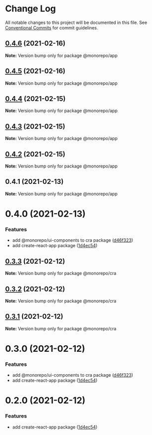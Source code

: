 # Change Log

All notable changes to this project will be documented in this file.
See [Conventional Commits](https://conventionalcommits.org) for commit guidelines.

## [0.4.6](https://github.com/emunhoz/find-movies/compare/@monorepo/app@0.4.5...@monorepo/app@0.4.6) (2021-02-16)

**Note:** Version bump only for package @monorepo/app





## [0.4.5](https://github.com/emunhoz/find-movies/compare/@monorepo/app@0.4.4...@monorepo/app@0.4.5) (2021-02-16)

**Note:** Version bump only for package @monorepo/app





## [0.4.4](https://github.com/emunhoz/find-movies/compare/@monorepo/app@0.4.3...@monorepo/app@0.4.4) (2021-02-15)

**Note:** Version bump only for package @monorepo/app





## [0.4.3](https://github.com/emunhoz/find-movies/compare/@monorepo/app@0.4.2...@monorepo/app@0.4.3) (2021-02-15)

**Note:** Version bump only for package @monorepo/app





## [0.4.2](https://github.com/emunhoz/find-movies/compare/@monorepo/app@0.4.1...@monorepo/app@0.4.2) (2021-02-15)

**Note:** Version bump only for package @monorepo/app





## 0.4.1 (2021-02-13)

**Note:** Version bump only for package @monorepo/app





# 0.4.0 (2021-02-13)


### Features

* add @monorepo/ui-components to cra package ([d46f323](https://github.com/emunhoz/find-movies/commit/d46f323171f34183ff1b5530014dc2f47fe6369d))
* add create-react-app package ([1d4ec54](https://github.com/emunhoz/find-movies/commit/1d4ec544608e5423ecfb65d1b38feafd0e33f30e))





## [0.3.3](https://github.com/emunhoz/monorepo-boilerplate/compare/@monorepo/cra@0.3.2...@monorepo/cra@0.3.3) (2021-02-12)

**Note:** Version bump only for package @monorepo/cra





## [0.3.2](https://github.com/emunhoz/monorepo-boilerplate/compare/@monorepo/cra@0.3.1...@monorepo/cra@0.3.2) (2021-02-12)

**Note:** Version bump only for package @monorepo/cra





## [0.3.1](https://github.com/emunhoz/monorepo-boilerplate/compare/@monorepo/cra@0.3.0...@monorepo/cra@0.3.1) (2021-02-12)

**Note:** Version bump only for package @monorepo/cra





# 0.3.0 (2021-02-12)


### Features

* add @monorepo/ui-components to cra package ([d46f323](https://github.com/emunhoz/monorepo-boilerplate/commit/d46f323171f34183ff1b5530014dc2f47fe6369d))
* add create-react-app package ([1d4ec54](https://github.com/emunhoz/monorepo-boilerplate/commit/1d4ec544608e5423ecfb65d1b38feafd0e33f30e))





# 0.2.0 (2021-02-12)


### Features

* add create-react-app package ([1d4ec54](https://github.com/emunhoz/monorepo-boilerplate/commit/1d4ec544608e5423ecfb65d1b38feafd0e33f30e))
